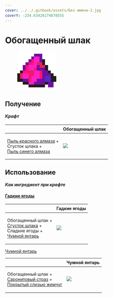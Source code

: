 ```yaml
---
cover: ../../.gitbook/assets/Без имени-2.jpg
coverY: -234.63428174878555
---
```


# Обогащенный шлак

<figure><img src="../../.gitbook/assets/enriched_slag_128.png" alt=""><figcaption></figcaption></figure>

## Получение

#### _Крафт_

| ㅤ                                                                                                                               | Обогащенный шлак                                               |
| ------------------------------------------------------------------------------------------------------------------------------- | -------------------------------------------------------------- |
| <p><a href="red_glowcane_dust.md">Пыль красного алмаза</a> +<br>Сгусток шлака +<br><a href="high.md">Пыль синего алмаза</a></p> | ![](../../.gitbook/assets/miko\_custom\_enriched\_slag\_0.png) |

## Использование

#### _Как ингредиент при крафте_

#### [Гадкие ягоды](obogashennyi-shlak.md#gadkie-yagody)

| ㅤ                                                                                                                                                | Гадкие ягоды                                                      |
| ------------------------------------------------------------------------------------------------------------------------------------------------ | ----------------------------------------------------------------- |
| <p>Обогащенный шлак +<br><a href="sgustok-shlaka.md">Сгусток шлака</a> +<br>Сладкие ягоды +<br><a href="chumnoi-yantar.md">Чумной янтарь</a></p> | ![](../../.gitbook/assets/miko\_custom\_disgusting\_berry\_0.png) |

[Чумной янтарь](chumnoi-yantar.md)

| ㅤ                                                                                                                                                        | Чумной янтарь                                                 |
| -------------------------------------------------------------------------------------------------------------------------------------------------------- | ------------------------------------------------------------- |
| <p>Обогащенный шлак +<br><a href="saronitovyi-straz.md">Саронитовый страз</a> + <br><a href="pokrytyi-slizyu-zhemchug.md">Покрытый слизью жемчуг</a></p> | ![](../../.gitbook/assets/miko\_custom\_plague\_amber\_0.png) |
